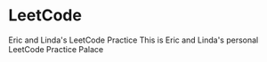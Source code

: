 # LeetCode
Eric and Linda's LeetCode Practice
This is Eric and Linda's personal LeetCode Practice Palace
